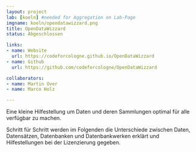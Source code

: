 ```yaml
---
layout: project
lab: [koeln] #needed for Aggregation on Lab-Page
imgname: koeln/opendatawizzard.png
title: OpenDataWizzard
status: Abgeschlossen

links:
- name: Website
  url: https://codeforcologne.github.io/OpenDataWizzard
- name: Github
  url: https://github.com/codeforcologne/OpenDataWizzard

collaborators:
- name: Martin Over
- name: Marco Holz

---
```


Eine kleine Hilfestellung um Daten und deren Sammlungen optimal für alle verfügbar zu machen.

Schritt für Schritt werden im Folgenden die Unterschiede zwischen Daten, Datensätzen, Datenbanken und Datenbankwerken erklärt und Hilfestellungen bei der Lizenzierung gegeben.
